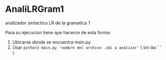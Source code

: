 # AnaliLRGram1
analizador sintactico LR de la gramatica 1

Para su ejecucion tiene que hacerce de esta forma:
1. Ubicarse donde se encuentra main.py
2. Usar ``` python3 main.py 'nombre del archivo .ibi a analizar' ```  ( sin las ' ' )
